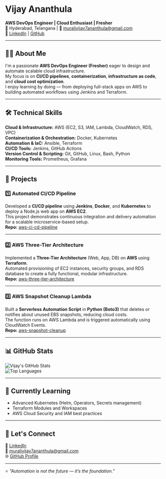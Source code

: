 # Vijay Ananthula  
**AWS DevOps Engineer | Cloud Enthusiast | Fresher**  
📍 Hyderabad, Telangana | 📧 muralivijay7ananthula@gmail.com  
🔗 [LinkedIn](https://www.linkedin.com/in/vijayananthula) | [GitHub](https://github.com/VijayAnanthula)

---

## 👨‍💻 About Me  

I'm a passionate **AWS DevOps Engineer (Fresher)** eager to design and automate scalable cloud infrastructure.  
My focus is on **CI/CD pipelines**, **containerization**, **infrastructure as code**, and **cloud cost optimization**.  
I enjoy learning by doing — from deploying full-stack apps on AWS to building automated workflows using Jenkins and Terraform.

---

## 🛠️ Technical Skills  

**Cloud & Infrastructure:** AWS (EC2, S3, IAM, Lambda, CloudWatch, RDS, VPC)  
**Containerization & Orchestration:** Docker, Kubernetes  
**Automation & IaC:** Ansible, Terraform  
**CI/CD Tools:** Jenkins, GitHub Actions  
**Version Control & Scripting:** Git, GitHub, Linux, Bash, Python  
**Monitoring Tools:** Prometheus, Grafana  

---

## 🚀 Projects  

### 1️⃣ Automated CI/CD Pipeline  
Developed a **CI/CD pipeline** using **Jenkins**, **Docker**, and **Kubernetes** to deploy a Node.js web app on **AWS EC2**.  
This project demonstrates continuous integration and delivery automation for a scalable microservice-based setup.  
**Repo:** [aws-ci-cd-pipeline](https://github.com/VijayAnanthula-aws-ci-cd-pipeline)

---

### 2️⃣ AWS Three-Tier Architecture  
Implemented a **Three-Tier Architecture** (Web, App, DB) on **AWS** using **Terraform**.  
Automated provisioning of EC2 instances, security groups, and RDS database to create a fully functional, modular infrastructure.  
**Repo:** [aws-three-tier-architecture](https://github.com/VijayAnanthula/aws-three-tier-architecture)

---

### 3️⃣ AWS Snapshot Cleanup Lambda  
Built a **Serverless Automation Script** in **Python (Boto3)** that deletes or notifies about unused EBS snapshots, reducing cloud costs.  
The function runs on AWS Lambda and is triggered automatically using CloudWatch Events.  
**Repo:** [aws-snapshot-cleanup](https://github.com/VijayAnanthula/aws-snapshot-cleanup)

---

## 📊 GitHub Stats  

![Vijay's GitHub Stats](https://github-readme-stats.vercel.app/api?username=VijayAnanthula&show_icons=true&theme=tokyonight)  
![Top Languages](https://github-readme-stats.vercel.app/api/top-langs/?username=VijayAnanthula&layout=compact&theme=tokyonight)

---

## 🌱 Currently Learning  
- Advanced Kubernetes (Helm, Operators, Secrets management)  
- Terraform Modules and Workspaces  
- AWS Cloud Security and IAM best practices  

---

## 💬 Let's Connect  
💼 [LinkedIn](https://www.linkedin.com/in/vijayananthula)  
📧 muralivijay7ananthula@gmail.com  
🌐 [GitHub Profile](https://github.com/VijayAnanthula)

---

⭐ *“Automation is not the future — it’s the foundation.”*  

